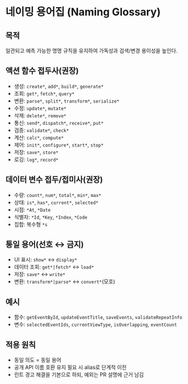 # 네이밍 용어집 (Naming Glossary)

## 목적
일관되고 예측 가능한 명명 규칙을 유지하여 가독성과 검색/변경 용이성을 높인다.

## 액션 함수 접두사(권장)
- 생성: `create*`, `add*`, `build*`, `generate*`
- 조회: `get*`, `fetch*`, `query*`
- 변환: `parse*`, `split*`, `transform*`, `serialize*`
- 수정: `update*`, `mutate*`
- 삭제: `delete*`, `remove*`
- 통신: `send*`, `dispatch*`, `receive*`, `put*`
- 검증: `validate*`, `check*`
- 계산: `calc*`, `compute*`
- 제어: `init*`, `configure*`, `start*`, `stop*`
- 저장: `save*`, `store*`
- 로깅: `log*`, `record*`

## 데이터 변수 접두/접미사(권장)
- 수량: `count*`, `num*`, `total*`, `min*`, `max*`
- 상태: `is*`, `has*`, `current*`, `selected*`
- 시점: `*At`, `*Date`
- 식별자: `*Id`, `*Key`, `*Index`, `*Code`
- 집합: 복수형 `*s`

## 통일 용어(선호 ↔ 금지)
- UI 표시: `show*` ↔ `display*`
- 데이터 조회: `get*|fetch*` ↔ `load*`
- 저장: `save*` ↔ `write*`
- 변환: `transform*|parse*` ↔ `convert*`(모호)

## 예시
- 함수: `getEventById`, `updateEventTitle`, `saveEvents`, `validateRepeatInfo`
- 변수: `selectedEventIds`, `currentViewType`, `isOverlapping`, `eventCount`

## 적용 원칙
- 동일 의도 = 동일 용어
- 공개 API 이름 호환 유지 필요 시 alias로 단계적 이전
- 린트 경고 해결을 기본으로 하되, 예외는 PR 설명에 근거 남김


